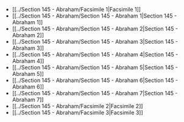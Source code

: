 - [[../Section 145 - Abraham/Facsimile 1|Facsimile 1]]
- [[../Section 145 - Abraham/Section 145 - Abraham 1|Section 145 - Abraham 1]]
- [[../Section 145 - Abraham/Section 145 - Abraham 2|Section 145 - Abraham 2]]
- [[../Section 145 - Abraham/Section 145 - Abraham 3|Section 145 - Abraham 3]]
- [[../Section 145 - Abraham/Section 145 - Abraham 4|Section 145 - Abraham 4]]
- [[../Section 145 - Abraham/Section 145 - Abraham 5|Section 145 - Abraham 5]]
- [[../Section 145 - Abraham/Section 145 - Abraham 6|Section 145 - Abraham 6]]
- [[../Section 145 - Abraham/Section 145 - Abraham 7|Section 145 - Abraham 7]]
- [[../Section 145 - Abraham/Facsimile 2|Facsimile 2]]
- [[../Section 145 - Abraham/Facsimile 3|Facsimile 3]]